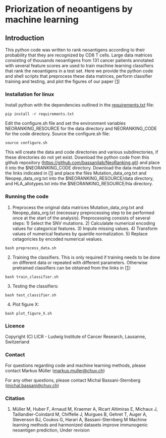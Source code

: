 # Priorization of neoantigens by machine learning

## Introduction
This python code was written to rank neoantigens according to their probability that they are recognized by CD8 T cells. Large data matrices consisting of thousands neoantigens from 131 cancer patients annotated with several feature scores are used to train machine learning classifiers that rank the neoantigens in a test set. Here we provide the python code and shell scripts that preprocess these data matrices, perform classifier training and testing, and plot the figures of our paper [[1](#Citation)]

### Installation for linux

Install python with the dependencies outlined in the [requirements.txt](https://github.com/bassanilab/NeoRanking/blob/master/requirements.txt) file:
```
pip install -r requirements.txt
```
Edit the configure.sh file and set the environment variables NEORANKING_RESOURCE for the data directory and NEORANKING_CODE for the code directory. Source the configure.sh file:
```
source configure.sh
```
This will create the data and code directories and various subdirectories, if these directories do not yet exist. Download the python code from this github repository (https://github.com/bassanilab/NeoRanking.git) and place it into the $NEORANKING_CODE directory. Download the data matrices from the links indicated in [[1](#Citation)] and place the files Mutation_data_org.txt and Neopep_data_org.txt into the $NEORANKING_RESOURCE/data directory, and HLA_allotypes.txt into the $NEORANKING_RESOURCE/hla directory.

### Running the code

1) Preprocess the original data matrices Mutation_data_org.txt and Neopep_data_org.txt (necessary preprocessing step to be performed once at the start of the analysis). Preprocessing consists of several steps: 1) Select the SNV mutations. 2) Calculalate numerical encoding values for categorical features. 3) Impute missing values. 4) Transform values of numerical features by quantile normalization. 5) Replace cetagoricies by encoded numerical vealues.
```
bash preprocess_data.sh
```
2) Training the classifiers. This is only required if training needs to be done on different data or repeated with different parameters. Otherwise pretrained classifiers can be obtained from the links in [[1](#Citation)]: 
```
bash train_classifier.sh
```
3) Testing the classifiers: 
```
bash test_classifier.sh
```
4) Plot figure X: 
```
bash plot_figure_X.sh
```
### Licence

Copyright (C) LICR - Ludwig Institute of Cancer Research, Lausanne, Switzerland

### Contact

For questions regarding code and machine learning methods, please contact Markus Müller (markus.muller@chuv.ch)

For any other questions, please contact Michal Bassani-Sternberg (michal.bassani@chuv.ch)

### Citation

1. Müller M, Huber F, Arnaud M, Kraemer A, Ricart Altimiras E, Michaux J, Taillandier-Coindard M, Chiffelle J, Murgues B, Gehret T, Auger A, Stevenson BJ, Coukos G, Harari A, Bassani-Sternberg M
Machine learning methods and harmonized datasets improve immunogenic neoantigen prediction, Under revision

